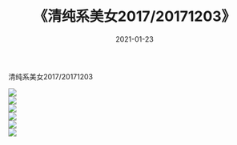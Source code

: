 ﻿---
layout: post
title:  《清纯系美女2017/20171203》
date:   2021-01-23
img: http://pic.660000.xyz/1:/清纯系美女/2017/20171203/000.jpg
categories: [美女, 清纯, 唯美]
---

清纯系美女2017/20171203

 ![](http://pic.660000.xyz/1:/清纯系美女/2017/20171203/001.jpg) <br>![](http://pic.660000.xyz/1:/清纯系美女/2017/20171203/002.jpg) <br>![](http://pic.660000.xyz/1:/清纯系美女/2017/20171203/003.jpg) <br>![](http://pic.660000.xyz/1:/清纯系美女/2017/20171203/004.jpg) <br>![](http://pic.660000.xyz/1:/清纯系美女/2017/20171203/005.jpg) <br>![](http://pic.660000.xyz/1:/清纯系美女/2017/20171203/006.jpg) <br>